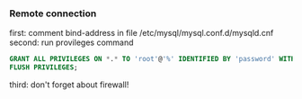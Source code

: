 ### Remote connection

first: comment bind-address in file /etc/mysql/mysql.conf.d/mysqld.cnf
<br>
second: run provileges command 

```sql
GRANT ALL PRIVILEGES ON *.* TO 'root'@'%' IDENTIFIED BY 'password' WITH GRANT OPTION;
FLUSH PRIVILEGES;
```
third: don't forget about firewall!